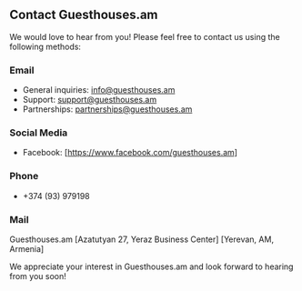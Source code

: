 ## Contact Guesthouses.am

We would love to hear from you! Please feel free to contact us using the following methods:

### Email

* General inquiries: info@guesthouses.am
* Support: support@guesthouses.am
* Partnerships: partnerships@guesthouses.am

### Social Media

* Facebook: [https://www.facebook.com/guesthouses.am]

### Phone

* +374 (93) 979198

### Mail

Guesthouses.am
[Azatutyan 27, Yeraz Business Center]
[Yerevan, AM, Armenia]

We appreciate your interest in Guesthouses.am and look forward to hearing from you soon!
